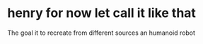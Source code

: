# henry for now let call it like that

The goal it to recreate from different sources an humanoid robot
